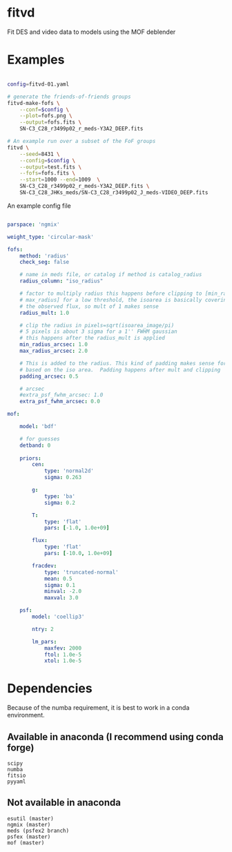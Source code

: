# fitvd
Fit DES and video data to models using the MOF deblender

Examples
=========

```bash

config=fitvd-01.yaml

# generate the friends-of-friends groups
fitvd-make-fofs \
    --conf=$config \
    --plot=fofs.png \
    --output=fofs.fits \
    SN-C3_C28_r3499p02_r_meds-Y3A2_DEEP.fits

# An example run over a subset of the FoF groups
fitvd \
    --seed=8431 \
    --config=$config \
    --output=test.fits \
    --fofs=fofs.fits \
    --start=1000 --end=1009  \
    SN-C3_C28_r3499p02_r_meds-Y3A2_DEEP.fits \
    SN-C3_C28_JHKs_meds/SN-C3_C28_r3499p02_J_meds-VIDEO_DEEP.fits
```

An example config file
```yaml

parspace: 'ngmix'

weight_type: 'circular-mask'

fofs:
    method: 'radius'
    check_seg: false

    # name in meds file, or catalog if method is catalog_radius
    radius_column: "iso_radius"

    # factor to multiply radius this happens before clipping to [min_radius,
    # max_radius] for a low threshold, the isoarea is basically covering all
    # the observed flux, so mult of 1 makes sense
    radius_mult: 1.0

    # clip the radius in pixels=sqrt(isoarea_image/pi)
    # 5 pixels is about 3 sigma for a 1'' FWHM gaussian
    # this happens after the radius_mult is applied
    min_radius_arcsec: 1.0
    max_radius_arcsec: 2.0

    # This is added to the radius. This kind of padding makes sense for radii
    # based on the iso area.  Padding happens after mult and clipping
    padding_arcsec: 0.5

    # arcsec
    #extra_psf_fwhm_arcsec: 1.0
    extra_psf_fwhm_arcsec: 0.0

mof:

    model: 'bdf'

    # for guesses
    detband: 0
   
    priors:
        cen:
            type: 'normal2d'
            sigma: 0.263

        g:
            type: 'ba'
            sigma: 0.2

        T:
            type: 'flat'
            pars: [-1.0, 1.0e+09]

        flux:
            type: 'flat'
            pars: [-10.0, 1.0e+09]

        fracdev:
            type: 'truncated-normal'
            mean: 0.5
            sigma: 0.1
            minval: -2.0
            maxval: 3.0

    psf:
        model: 'coellip3'

        ntry: 2

        lm_pars:
            maxfev: 2000
            ftol: 1.0e-5
            xtol: 1.0e-5
```

Dependencies
============

Because of the numba requirement, it is best to work in a conda environment.

Available in anaconda (I recommend using conda forge)
-----------------------------------------------------

```
scipy
numba
fitsio
pyyaml
```

Not available in anaconda 
-----------------------------------------------------

```
esutil (master)
ngmix (master)
meds (psfex2 branch)
psfex (master)
mof (master)
```

